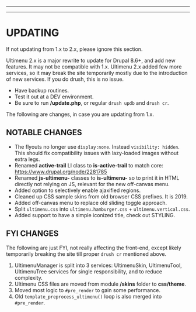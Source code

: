 ***
***

# <a name="updating"> </a>UPDATING
If not updating from 1.x to 2.x, please ignore this section.

Ultimenu 2.x is a major rewrite to update for Drupal 8.6+, and add new features.
It may not be compatible with 1.x.
Ultimenu 2.x added few more services, so it may break the site temporarily
mostly due to the introduction of new services. If you do drush, this is no
issue.

* Have backup routines.
* Test it out at a DEV environment.
* Be sure to run **/update.php**, or regular `drush updb` and `drush cr`.

The following are changes, in case you are updating from 1.x.


## NOTABLE CHANGES
- The flyouts no longer use `display:none`. Instead `visibility: hidden`. This
  should fix compatibility issues with lazy-loaded images without extra legs.
- Renamed **active-trail** LI class to **is-active-trail** to match core:
  https://www.drupal.org/node/2281785
- Renamed **js-ultimenu-** classes to **is-ultimenu-** so to print it in
  HTML directly not relying on JS, relevant for the new off-canvas menu.
- Added option to selectively enable ajaxified regions.
- Cleaned up CSS sample skins from old browser CSS prefixes. It is 2019.
- Added off-canvas menu to replace old sliding toggle approach.
- Split `ultimenu.css` into `ultimenu.hamburger.css` + `ultimenu.vertical.css`.
- Added support to have a simple iconized title, check out STYLING.


## FYI CHANGES
The following are just FYI, not really affecting the front-end, except likely
temporarily breaking the site till proper `drush cr` mentioned above.

1. UltimenuManager is split into 3 services: UltimenuSkin, UltimenuTool,
   UltimenuTree services for single responsibility, and to reduce complexity.
2. Ultimenu CSS files are moved from module **/skins** folder to **css/theme**.
3. Moved most logic to `#pre_render` to gain some performance.
4. Old `template_preprocess_ultimenu()` loop is also merged into `#pre_render`.
